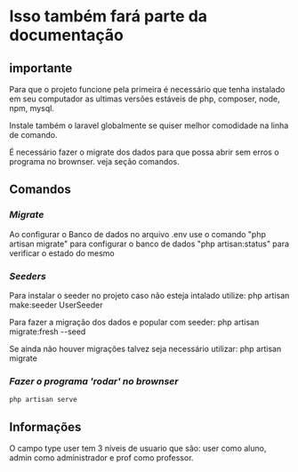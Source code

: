 # Isso também fará parte da documentação
## importante

Para que o projeto funcione pela primeira é necessário que tenha instalado em seu computador as ultimas versões estáveis de php, composer, node, npm,
mysql.

Instale também o laravel globalmente se quiser melhor comodidade na linha de comando.

É necessário fazer o migrate dos dados para que possa abrir sem erros o programa no brownser. veja seção comandos.


## Comandos

### *Migrate*

Ao configurar o Banco de dados no arquivo .env use o comando "php artisan migrate" para configurar o banco de dados 
    "php artisan:status" para verificar o estado do mesmo 

### *Seeders*

Para instalar o seeder no projeto caso não esteja intalado utilize: 
    php artisan make:seeder UserSeeder

Para fazer a migração dos dados e popular com seeder:
    php artisan migrate:fresh --seed

Se ainda não houver migrações talvez seja necessário utilizar:
    php artisan migrate

### *Fazer o programa 'rodar' no brownser*
    php artisan serve

## Informações

O campo type user tem 3 níveis de usuario que são: user como aluno, admin como administrador e prof como professor.

# 
